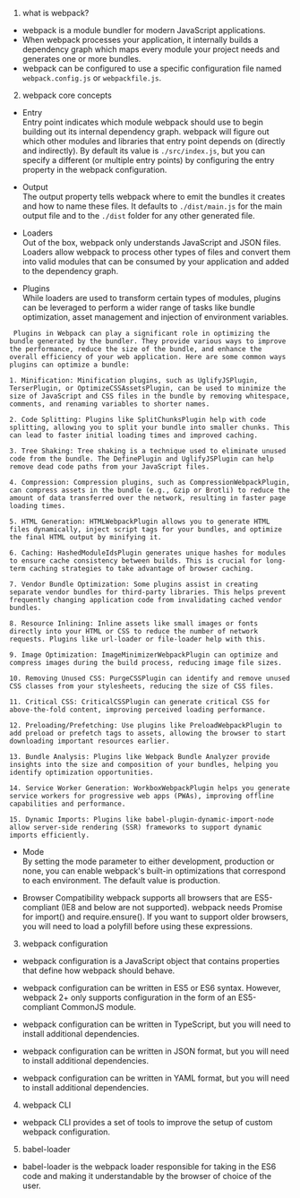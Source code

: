 1. what is webpack?

- webpack is a module bundler for modern JavaScript applications.
- When webpack processes your application, it internally builds a dependency graph which maps every module your project needs and generates one or more bundles.
- webpack can be configured to use a specific configuration file named `webpack.config.js` or `webpackfile.js`.

2. webpack core concepts

- Entry  
  Entry point indicates which module webpack should use to begin building out its internal dependency graph. webpack will figure out which other modules and libraries that entry point depends on (directly and indirectly). By default its value is `./src/index.js`, but you can specify a different (or multiple entry points) by configuring the entry property in the webpack configuration.

- Output  
   The output property tells webpack where to emit the bundles it creates and how to name these files. It defaults to `./dist/main.js` for the main output file and to the `./dist` folder for any other generated file.

- Loaders  
  Out of the box, webpack only understands JavaScript and JSON files. Loaders allow webpack to process other types of files and convert them into valid modules that can be consumed by your application and added to the dependency graph.

- Plugins  
  While loaders are used to transform certain types of modules, plugins can be leveraged to perform a wider range of tasks like bundle optimization, asset management and injection of environment variables.

```
 Plugins in Webpack can play a significant role in optimizing the bundle generated by the bundler. They provide various ways to improve the performance, reduce the size of the bundle, and enhance the overall efficiency of your web application. Here are some common ways plugins can optimize a bundle:

1. Minification: Minification plugins, such as UglifyJSPlugin, TerserPlugin, or OptimizeCSSAssetsPlugin, can be used to minimize the size of JavaScript and CSS files in the bundle by removing whitespace, comments, and renaming variables to shorter names.

2. Code Splitting: Plugins like SplitChunksPlugin help with code splitting, allowing you to split your bundle into smaller chunks. This can lead to faster initial loading times and improved caching.

3. Tree Shaking: Tree shaking is a technique used to eliminate unused code from the bundle. The DefinePlugin and UglifyJSPlugin can help remove dead code paths from your JavaScript files.

4. Compression: Compression plugins, such as CompressionWebpackPlugin, can compress assets in the bundle (e.g., Gzip or Brotli) to reduce the amount of data transferred over the network, resulting in faster page loading times.

5. HTML Generation: HTMLWebpackPlugin allows you to generate HTML files dynamically, inject script tags for your bundles, and optimize the final HTML output by minifying it.

6. Caching: HashedModuleIdsPlugin generates unique hashes for modules to ensure cache consistency between builds. This is crucial for long-term caching strategies to take advantage of browser caching.

7. Vendor Bundle Optimization: Some plugins assist in creating separate vendor bundles for third-party libraries. This helps prevent frequently changing application code from invalidating cached vendor bundles.

8. Resource Inlining: Inline assets like small images or fonts directly into your HTML or CSS to reduce the number of network requests. Plugins like url-loader or file-loader help with this.

9. Image Optimization: ImageMinimizerWebpackPlugin can optimize and compress images during the build process, reducing image file sizes.

10. Removing Unused CSS: PurgeCSSPlugin can identify and remove unused CSS classes from your stylesheets, reducing the size of CSS files.

11. Critical CSS: CriticalCSSPlugin can generate critical CSS for above-the-fold content, improving perceived loading performance.

12. Preloading/Prefetching: Use plugins like PreloadWebpackPlugin to add preload or prefetch tags to assets, allowing the browser to start downloading important resources earlier.

13. Bundle Analysis: Plugins like Webpack Bundle Analyzer provide insights into the size and composition of your bundles, helping you identify optimization opportunities.

14. Service Worker Generation: WorkboxWebpackPlugin helps you generate service workers for progressive web apps (PWAs), improving offline capabilities and performance.

15. Dynamic Imports: Plugins like babel-plugin-dynamic-import-node allow server-side rendering (SSR) frameworks to support dynamic imports efficiently.
```

- Mode  
  By setting the mode parameter to either development, production or none, you can enable webpack's built-in optimizations that correspond to each environment. The default value is production.

- Browser Compatibility
  webpack supports all browsers that are ES5-compliant (IE8 and below are not supported). webpack needs Promise for import() and require.ensure(). If you want to support older browsers, you will need to load a polyfill before using these expressions.

3. webpack configuration

- webpack configuration is a JavaScript object that contains properties that define how webpack should behave.

- webpack configuration can be written in ES5 or ES6 syntax. However, webpack 2+ only supports configuration in the form of an ES5-compliant CommonJS module.

- webpack configuration can be written in TypeScript, but you will need to install additional dependencies.

- webpack configuration can be written in JSON format, but you will need to install additional dependencies.

- webpack configuration can be written in YAML format, but you will need to install additional dependencies.

4. webpack CLI

- webpack CLI provides a set of tools to improve the setup of custom webpack configuration.

5. babel-loader

- babel-loader is the webpack loader responsible for taking in the ES6 code and making it understandable by the browser of choice of the user.

